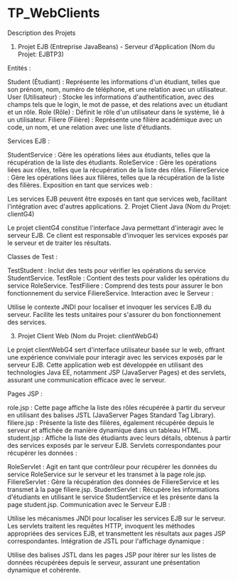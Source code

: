 # TP_WebClients
Description des Projets

1. Projet EJB (Entreprise JavaBeans) - Serveur d'Application (Nom du Projet: EJBTP3)


Entités :

Student (Étudiant) :
Représente les informations d'un étudiant, telles que son prénom, nom, numéro de téléphone, et une relation avec un utilisateur.
User (Utilisateur) :
Stocke les informations d'authentification, avec des champs tels que le login, le mot de passe, et des relations avec un étudiant et un rôle.
Role (Rôle) :
Définit le rôle d'un utilisateur dans le système, lié à un utilisateur.
Filiere (Filière) :
Représente une filière académique avec un code, un nom, et une relation avec une liste d'étudiants.

Services EJB :

StudentService :
Gère les opérations liées aux étudiants, telles que la récupération de la liste des étudiants.
RoleService :
Gère les opérations liées aux rôles, telles que la récupération de la liste des rôles.
FiliereService :
Gère les opérations liées aux filières, telles que la récupération de la liste des filières.
Exposition en tant que services web :

Les services EJB peuvent être exposés en tant que services web, facilitant l'intégration avec d'autres applications.
2. Projet Client Java (Nom du Projet: clientG4)

Le projet clientG4 constitue l'interface Java permettant d'interagir avec le serveur EJB. Ce client est responsable d'invoquer les services exposés par le serveur et de traiter les résultats.

Classes de Test :

TestStudent :
Inclut des tests pour vérifier les opérations du service StudentService.
TestRole :
Contient des tests pour valider les opérations du service RoleService.
TestFiliere :
Comprend des tests pour assurer le bon fonctionnement du service FiliereService.
Interaction avec le Serveur :

Utilise le contexte JNDI pour localiser et invoquer les services EJB du serveur.
Facilite les tests unitaires pour s'assurer du bon fonctionnement des services.


3. Projet Client Web (Nom du Projet: clientWebG4)

Le projet clientWebG4 sert d'interface utilisateur basée sur le web, offrant une expérience conviviale pour interagir avec les services exposés par le serveur EJB. Cette application web est développée en utilisant des technologies Java EE, notamment JSP (JavaServer Pages) et des servlets, assurant une communication efficace avec le serveur.

Pages JSP :

role.jsp :
Cette page affiche la liste des rôles récupérée à partir du serveur en utilisant des balises JSTL (JavaServer Pages Standard Tag Library).
filiere.jsp :
Présente la liste des filières, également récupérée depuis le serveur et affichée de manière dynamique dans un tableau HTML.
student.jsp :
Affiche la liste des étudiants avec leurs détails, obtenus à partir des services exposés par le serveur EJB.
Servlets correspondantes pour récupérer les données :

RoleServlet :
Agit en tant que contrôleur pour récupérer les données du service RoleService sur le serveur et les transmet à la page role.jsp.
FiliereServlet :
Gère la récupération des données de FiliereService et les transmet à la page filiere.jsp.
StudentServlet :
Récupère les informations d'étudiants en utilisant le service StudentService et les présente dans la page student.jsp.
Communication avec le Serveur EJB :

Utilise les mécanismes JNDI pour localiser les services EJB sur le serveur.
Les servlets traitent les requêtes HTTP, invoquent les méthodes appropriées des services EJB, et transmettent les résultats aux pages JSP correspondantes.
Intégration de JSTL pour l'affichage dynamique :

Utilise des balises JSTL dans les pages JSP pour itérer sur les listes de données récupérées depuis le serveur, assurant une présentation dynamique et cohérente.
